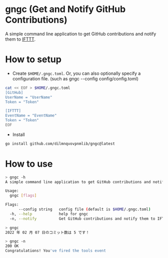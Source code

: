 # gngc (Get and Notify GitHub Contributions)

A simple command line application to get GitHub contributions and notify them to [IFTTT](https://ifttt.com/).

# How to setup

- Create `$HOME/.gngc.toml`. Or, you can also optionally specify a configuration file. (such as gngc --config config/config.toml)

```bash
cat << EOF > $HOME/.gngc.toml
[GitHub]
UserName = "UserName"
Token = "Token"

[IFTTT]
EventName = "EventName"
Token = "Token"
EOF
```

- Install

```bash
go install github.com/dilmnqvovpnmlib/gngc@latest
```

# How to use

```bash
> gngc -h
A simple command line application to get GitHub contributions and notify them to IFTTT.

Usage:
  gngc [flags]

Flags:
      --config string   config file (default is $HOME/.gngc.toml)
  -h, --help            help for gngc
  -n, --notify          Get GitHub contributions and notify them to IFTTT.
```

```bash
> gngc
2022 年 02 月 07 日のコミット数は 5 です！
```

```bash
> gngc -n
200 OK
Congratulations! You've fired the tools event
```
